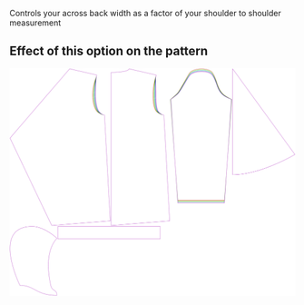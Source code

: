 Controls your across back width as a factor of your shoulder to shoulder measurement

## Effect of this option on the pattern

![This image shows the effect of this option by superimposing several variants that have a different value for this option](yuri_acrossbackfactor_sample.svg "Effect of this option on the pattern")
